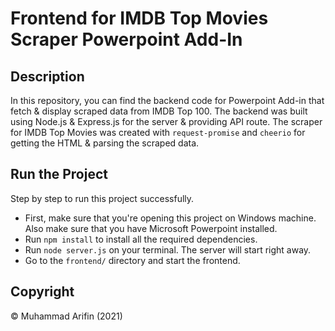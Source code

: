 # Frontend for IMDB Top Movies Scraper Powerpoint Add-In

## Description

In this repository, you can find the backend code for Powerpoint Add-in that fetch & display scraped data from IMDB Top 100. The backend was built using Node.js & Express.js for the server & providing API route. The scraper for IMDB Top Movies was created with `request-promise` and `cheerio` for getting the HTML & parsing the scraped data.

## Run the Project

Step by step to run this project successfully.

- First, make sure that you're opening this project on Windows machine. Also make sure that you have Microsoft Powerpoint installed.
- Run `npm install` to install all the required dependencies.
- Run `node server.js` on your terminal. The server will start right away.
- Go to the `frontend/` directory and start the frontend.

## Copyright

&copy; Muhammad Arifin (2021)

